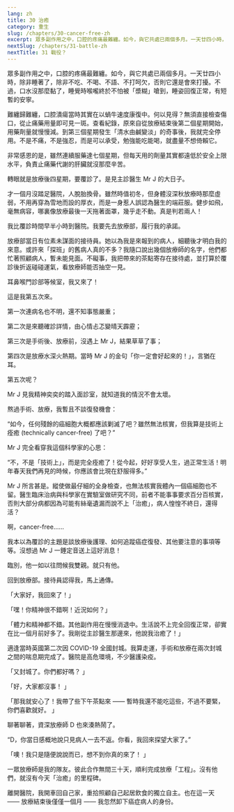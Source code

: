 ```yaml
---
lang: zh
title: 30 治癒
category: 重生
slug: /chapters/30-cancer-free-zh
excerpt: 眾多副作用之中，口腔的疼痛最難纏。如今，與它共處已兩個多月。一天廿四小時，除非睡著了，除非不吃、不喝、不語、不打呵欠，否則它還是會來打擾。
nextSlug: /chapters/31-battle-zh
nextTitle: 31 戰役？
---
```


<p class="cn">眾多副作用之中，口腔的疼痛最難纏。如今，與它共處已兩個多月。一天廿四小時，除非睡著了，除非不吃、不喝、不語、不打呵欠，否則它還是會來打擾。不過，口水沒那麼黏了，睡覺時喉嚨終於不怕被「漿糊」嗆到，睡姿回復正常，有短暫的安寧。

<p class="cn">難纏歸難纏，口腔潰瘍當時其實在以蝸牛速度康復中。何以見得？無須直接檢查傷口，從止痛藥用量即可見一斑。查看紀錄，原來自從放療結束後第二個星期開始，用藥劑量就慢慢減。到第三個星期發生「清水由鹹變淡」的奇事後，我就完全停用。不是不痛，不是強忍，而是可以承受，勉強能吃能喝，就盡量不想倚賴它。

<p class="cn">非常感恩的是，雖然連續服藥達七個星期，但每天用的劑量其實都遠低於安全上限水平，負責止痛藥代謝的肝臟就沒那麼辛苦。

<p class="cn">轉眼就是放療後四星期，要覆診了。是見主診醫生 Mr J 的大日子。

<p class="cn">才一個月沒踏足醫院，人脫胎換骨。雖然時值初冬，但身體沒深秋放療時那麼虛弱，不用再穿為雪地而設的厚衣，而是一身惹人誤認為醫生的端莊服。健步如飛，毫無病容，哪裏像放療最後一天拖著面罩，幾乎走不動。真是判若兩人！

<p class="cn">我比覆診時間早半小時到醫院。我要先去放療部，履行我的承諾。

<p class="cn">放療部當日有位素未謀面的接待員。她以為我是來報到的病人，細聽後才明白我的來意。或許來「探班」的舊病人真的不多？我隨口說出幾個放療師的名字，他們都忙著照顧病人，暫未能見面。不礙事，我把帶來的茶點寄存在接待處，並打算於覆診後折返碰碰運氣，看放療師能否抽空一見。

<p class="cn">耳鼻喉門診部等候室，我又來了！

<p class="cn">這是我第五次來。

<p class="cn">第一次連病名也不明，還不知事態嚴重；

<p class="cn">第二次是來聽確診詳情，由心情忐忑變晴天霹靂；

<p class="cn">第三次是手術後、放療前，沒遇上 Mr J，結果草草了事；

<p class="cn">第四次是放療水深火熱期。當時 Mr J 的金句「你一定會好起來的！」，言猶在耳。

<p class="cn">第五次呢？

<p class="cn">Mr J 見我精神奕奕的踏入面診室，就知道我的情況不會太壞。

<p class="cn">熬過手術、放療，我暫且不談復發機會：

<q class="cn">如今，任何殘餘的癌細胞大概都應該剿滅了吧？雖然無法核實，但我算是技術上痊癒 (technically cancer-free) 了吧？

<p class="cn">Mr J 完全看穿我這個科學家的心思：

<q class="cn">不，不是「技術上」，而是完全痊癒了！從今起，好好享受人生，過正常生活！明年春天我們再見的時候，你應該會比現在舒服得多。

<p class="cn">Mr J 所言甚是。縱使做最仔細的全身檢查，也無法核實我體內一個癌細胞也不留。醫生臨床治病與科學家在實驗室做研究不同，前者不能事事要求百分百核實，否則大部分病都因為可能有絲毫遺漏而說不上「治癒」，病人惶惶不終日，還得活？

<p class="cn">啊，cancer-free......

<p class="cn">我本以為覆診的主題是談放療後護理、如何追蹤癌症復發、其他要注意的事項等等。沒想過 Mr J 一錘定音送上這好消息！

<p class="cn">臨別，他一如以往問候我雙親。就只有他。

<p class="cn">回到放療部。接待員認得我，馬上通傳。

<p class="cn">「大家好，我回來了！」

<p class="cn">「嘿！你精神很不錯啊！近況如何？」

<p class="cn">「體力和精神都不錯。其他副作用在慢慢消退中。生活說不上完全回復正常，卻實在比一個月前好多了。我剛從主診醫生那邊來，他說我治癒了！」

<p class="cn">適逢當時英國第二次因 COVID-19 全國封城。我算走運，手術和放療在兩次封城之間的喘息期完成了。醫院是高危環境，不少醫護染疫。

<p class="cn">「又封城了。你們都好嗎？ 」

<p class="cn">「好，大家都沒事！ 」

<p class="cn">「那我就安心了！我帶了些下午茶點來 —— 暫時我還不能吃這些，不過不要緊，你們喜歡就好。 」

<p class="cn">聊著聊著，資深放療師 D 也來湊熱鬧了。

<q class="cn">D，你當日感概地說只見病人一去不返。你看，我回來探望大家了。 

<p class="cn">「噢！我只是隨便說說而已，想不到你真的來了！ 」

<p class="cn">一眾放療師是我的隊友。彼此合作無間三十天，順利完成放療「工程」。沒有他們，就沒有今天「治癒」的里程碑。

<p class="cn">離開醫院，我開車回自己家，重拾照顧自己起居飲食的獨立自主。也在這一天 —— 放療結束後僅僅一個月 —— 我忽然卸下癌症病人的身份。

